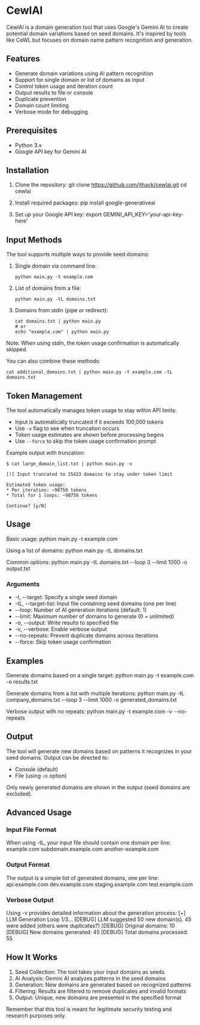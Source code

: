 # CewlAI

CewlAI is a domain generation tool that uses Google's Gemini AI to create potential domain variations based on seed domains. It's inspired by tools like CeWL but focuses on domain name pattern recognition and generation.

## Features

- Generate domain variations using AI pattern recognition
- Support for single domain or list of domains as input
- Control token usage and iteration count
- Output results to file or console
- Duplicate prevention
- Domain count limiting
- Verbose mode for debugging

## Prerequisites

- Python 3.x
- Google API key for Gemini AI

## Installation

1. Clone the repository:
   git clone https://github.com/jthack/cewlai.git
   cd cewlai

2. Install required packages:
   pip install google-generativeai

3. Set up your Google API key:
   export GEMINI_API_KEY='your-api-key-here'

## Input Methods

The tool supports multiple ways to provide seed domains:

1. Single domain via command line:
   ```
   python main.py -t example.com
   ```

2. List of domains from a file:
   ```
   python main.py -tL domains.txt
   ```

3. Domains from stdin (pipe or redirect):
   ```
   cat domains.txt | python main.py
   # or
   echo "example.com" | python main.py
   ```

Note: When using stdin, the token usage confirmation is automatically skipped.

You can also combine these methods:
   ```
   cat additional_domains.txt | python main.py -t example.com -tL domains.txt
   ```

## Token Management

The tool automatically manages token usage to stay within API limits:

- Input is automatically truncated if it exceeds 100,000 tokens
- Use `-v` flag to see when truncation occurs
- Token usage estimates are shown before processing begins
- Use `--force` to skip the token usage confirmation prompt

Example output with truncation:
   ```
   $ cat large_domain_list.txt | python main.py -v
   
   [!] Input truncated to 15423 domains to stay under token limit
   
   Estimated token usage:
   * Per iteration: ~98750 tokens
   * Total for 1 loops: ~98750 tokens
   
   Continue? [y/N]
   ```

## Usage

Basic usage:
python main.py -t example.com

Using a list of domains:
python main.py -tL domains.txt

Common options:
python main.py -tL domains.txt --loop 3 --limit 1000 -o output.txt

### Arguments

- -t, --target: Specify a single seed domain
- -tL, --target-list: Input file containing seed domains (one per line)
- --loop: Number of AI generation iterations (default: 1)
- --limit: Maximum number of domains to generate (0 = unlimited)
- -o, --output: Write results to specified file
- -v, --verbose: Enable verbose output
- --no-repeats: Prevent duplicate domains across iterations
- --force: Skip token usage confirmation

## Examples

Generate domains based on a single target:
python main.py -t example.com -o results.txt

Generate domains from a list with multiple iterations:
python main.py -tL company_domains.txt --loop 3 --limit 1000 -o generated_domains.txt

Verbose output with no repeats:
python main.py -t example.com -v --no-repeats

## Output

The tool will generate new domains based on patterns it recognizes in your seed domains. Output can be directed to:
- Console (default)
- File (using -o option)

Only newly generated domains are shown in the output (seed domains are excluded).

## Advanced Usage

### Input File Format

When using -tL, your input file should contain one domain per line:
example.com
subdomain.example.com
another-example.com

### Output Format

The output is a simple list of generated domains, one per line:
api.example.com
dev.example.com
staging.example.com
test.example.com

### Verbose Output

Using -v provides detailed information about the generation process:
[+] LLM Generation Loop 1/3...
[DEBUG] LLM suggested 50 new domain(s). 45 were added (others were duplicates?)
[DEBUG] Original domains: 10
[DEBUG] New domains generated: 45
[DEBUG] Total domains processed: 55

## How It Works

1. Seed Collection: The tool takes your input domains as seeds
2. AI Analysis: Gemini AI analyzes patterns in the seed domains
3. Generation: New domains are generated based on recognized patterns
4. Filtering: Results are filtered to remove duplicates and invalid formats
5. Output: Unique, new domains are presented in the specified format

Remember that this tool is meant for legitimate security testing and research purposes only. 